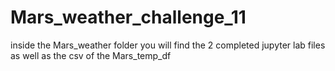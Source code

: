 # Mars_weather_challenge_11
inside the Mars_weather folder you will find the 2 completed jupyter lab files as well as the csv of the Mars_temp_df
